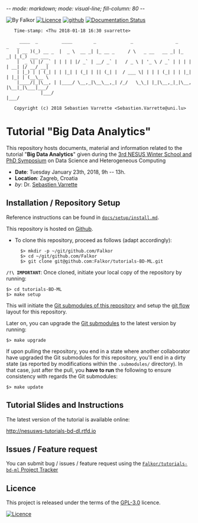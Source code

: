 -*- mode: markdown; mode: visual-line; fill-column: 80 -*-

![By Falkor](https://img.shields.io/badge/by-Falkor-blue.svg)  [![Licence](https://img.shields.io/badge/license-GPL--3.0-blue.svg)](http://www.gnu.org/licenses/gpl-3.0.html) [![github](https://img.shields.io/badge/git-github-lightgray.svg)](https://github.com/Falkor/tutorials-bd-ml) [![Documentation Status](https://readthedocs.org/projects/nesusws-tutorials-bd-dl/badge/?version=latest)](http://nesusws-tutorials-bd-dl.readthedocs.io/en/latest/?badge=latest)


       Time-stamp: <Thu 2018-01-18 16:30 svarrette>

         ____  _         ____        _             _                _       _   _
        | __ )(_) __ _  |  _ \  __ _| |_ __ _     / \   _ __   __ _| |_   _| |_(_) ___ ___
        |  _ \| |/ _` | | | | |/ _` | __/ _` |   / _ \ | '_ \ / _` | | | | | __| |/ __/ __|
        | |_) | | (_| | | |_| | (_| | || (_| |  / ___ \| | | | (_| | | |_| | |_| | (__\__ \
        |____/|_|\__, | |____/ \__,_|\__\__,_| /_/   \_\_| |_|\__,_|_|\__, |\__|_|\___|___/
                 |___/                                                |___/

       Copyright (c) 2018 Sebastien Varrette <Sebastien.Varrette@uni.lu>

# Tutorial "Big Data Analytics"

This repository hosts documents, material and information related to the tutorial "__Big Data Analytics__" given during the [3rd NESUS Winter School and PhD Symposium](http://nesusws.irb.hr/) on Data Science and Heterogeneous Computing

* __Date__: Tuesday January 23th, 2018, 9h -- 13h.
* __Location__: Zagreb, Croatia
* _by_: Dr. [Sebastien Varrette](https://varrette.gforge.uni.lu/)


## Installation / Repository Setup

Reference instructions can be found in [`docs/setup/install.md`](docs/setup/install.md).

This repository is hosted on [Github](https://github.com/Falkor/tutorials-BD-ML).

* To clone this repository, proceed as follows (adapt accordingly):

        $> mkdir -p ~/git/github.com/Falkor
        $> cd ~/git/github.com/Falkor
        $> git clone git@github.com:Falkor/tutorials-BD-ML.git

**`/!\ IMPORTANT`**: Once cloned, initiate your local copy of the repository by running:

    $> cd tutorials-BD-ML
    $> make setup

This will initiate the [Git submodules of this repository](.gitmodules) and setup the [git flow](https://www.atlassian.com/git/tutorials/comparing-workflows/gitflow-workflow) layout for this repository.

Later on, you can upgrade the [Git submodules](.gitmodules) to the latest version by running:

    $> make upgrade

If upon pulling the repository, you end in a state where another collaborator have upgraded the Git submodules for this repository, you'll end in a dirty state (as reported by modifications within the `.submodules/` directory). In that case, just after the pull, you **have to run** the following to ensure consistency with regards the Git submodules:

    $> make update

## Tutorial Slides and Instructions

The latest version of the tutorial is available online:

<http://nesusws-tutorials-bd-dl.rtfd.io>


## Issues / Feature request

You can submit bug / issues / feature request using the [`Falkor/tutorials-bd-ml` Project Tracker](https://github.com/Falkor/tutorials-BD-ML/issues)

## Licence

This project is released under the terms of the [GPL-3.0](LICENCE) licence.

[![Licence](https://www.gnu.org/graphics/gplv3-88x31.png)](http://www.gnu.org/licenses/gpl-3.0.html)
